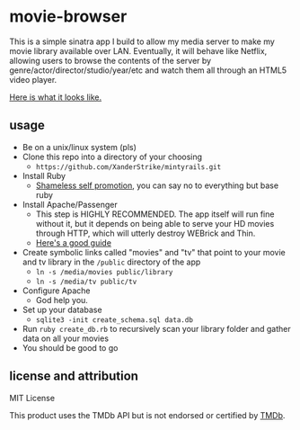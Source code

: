 movie-browser
=============

This is a simple sinatra app I build to allow my media server to make my movie library available over LAN. Eventually, it will behave like Netflix, allowing users to browse the contents of the server by genre/actor/director/studio/year/etc and watch them all through an HTML5 video player.

[Here is what it looks like.](http://imgur.com/a/5GFME)

usage
-----

* Be on a unix/linux system (pls)
* Clone this repo into a directory of your choosing
  * `https://github.com/XanderStrike/mintyrails.git`
* Install Ruby 
  * [Shameless self promotion](https://github.com/XanderStrike/mintyrails), you can say no to everything but base ruby
* Install Apache/Passenger 
  * This step is HIGHLY RECOMMENDED. The app itself will run fine without it, but it depends on being able to serve your HD movies through HTTP, which will utterly destroy WEBrick and Thin.
  * [Here's a good guide](http://recipes.sinatrarb.com/p/deployment/apache_with_passenger)
* Create symbolic links called "movies" and "tv" that point to your movie and tv library in the `/public` directory of the app
  * `ln -s /media/movies public/library`
  * `ln -s /media/tv public/tv`
* Configure Apache
  * God help you.
* Set up your database
  * `sqlite3 -init create_schema.sql data.db`
* Run `ruby create_db.rb` to recursively scan your library folder and gather data on all your movies
* You should be good to go

license and attribution
-----------------------

MIT License

This product uses the TMDb API but is not endorsed or certified by [TMDb](http://www.themoviedb.org).
